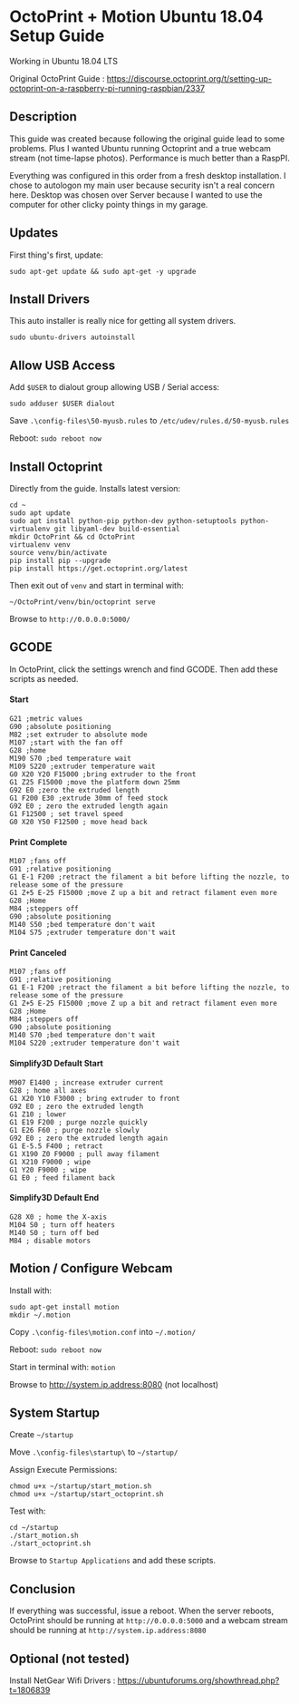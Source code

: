 # OctoPrint + Motion Ubuntu 18.04 Setup Guide

Working in Ubuntu 18.04 LTS

Original OctoPrint Guide : https://discourse.octoprint.org/t/setting-up-octoprint-on-a-raspberry-pi-running-raspbian/2337

## Description

This guide was created because following the original guide lead to some problems. Plus I wanted Ubuntu running Octoprint and a true webcam stream (not time-lapse photos). Performance is much better than a RaspPI.

Everything was configured in this order from a fresh desktop installation.
I chose to autologon my main user because security isn't a real concern here.
Desktop was chosen over Server because I wanted to use the computer for other clicky pointy things in my garage.

## Updates

First thing's first, update:

```
sudo apt-get update && sudo apt-get -y upgrade
```

## Install Drivers

This auto installer is really nice for getting all system drivers.

```
sudo ubuntu-drivers autoinstall
```

## Allow USB Access

Add `$USER` to dialout group allowing USB / Serial access:

```
sudo adduser $USER dialout
```

Save `.\config-files\50-myusb.rules` to `/etc/udev/rules.d/50-myusb.rules`

Reboot: `sudo reboot now`

## Install Octoprint

Directly from the guide. Installs latest version:

```
cd ~
sudo apt update
sudo apt install python-pip python-dev python-setuptools python-virtualenv git libyaml-dev build-essential
mkdir OctoPrint && cd OctoPrint
virtualenv venv
source venv/bin/activate
pip install pip --upgrade
pip install https://get.octoprint.org/latest
```

Then exit out of `venv` and start in terminal with:

```
~/OctoPrint/venv/bin/octoprint serve
```

Browse to `http://0.0.0.0:5000/`

## GCODE

In OctoPrint, click the settings wrench and find GCODE. Then add these scripts as needed.

#### Start

```
G21 ;metric values
G90 ;absolute positioning
M82 ;set extruder to absolute mode
M107 ;start with the fan off
G28 ;home
M190 S70 ;bed temperature wait
M109 S220 ;extruder temperature wait
G0 X20 Y20 F15000 ;bring extruder to the front
G1 Z25 F15000 ;move the platform down 25mm
G92 E0 ;zero the extruded length
G1 F200 E30 ;extrude 30mm of feed stock
G92 E0 ; zero the extruded length again
G1 F12500 ; set travel speed
G0 X20 Y50 F12500 ; move head back
```

#### Print Complete

```
M107 ;fans off
G91 ;relative positioning
G1 E-1 F200 ;retract the filament a bit before lifting the nozzle, to release some of the pressure
G1 Z+5 E-25 F15000 ;move Z up a bit and retract filament even more
G28 ;Home
M84 ;steppers off
G90 ;absolute positioning
M140 S50 ;bed temperature don't wait
M104 S75 ;extruder temperature don't wait
```

#### Print Canceled

```
M107 ;fans off
G91 ;relative positioning
G1 E-1 F200 ;retract the filament a bit before lifting the nozzle, to release some of the pressure
G1 Z+5 E-25 F15000 ;move Z up a bit and retract filament even more
G28 ;Home
M84 ;steppers off
G90 ;absolute positioning
M140 S70 ;bed temperature don't wait
M104 S220 ;extruder temperature don't wait
```

#### Simplify3D Default Start

```
M907 E1400 ; increase extruder current
G28 ; home all axes
G1 X20 Y10 F3000 ; bring extruder to front
G92 E0 ; zero the extruded length
G1 Z10 ; lower
G1 E19 F200 ; purge nozzle quickly
G1 E26 F60 ; purge nozzle slowly
G92 E0 ; zero the extruded length again
G1 E-5.5 F400 ; retract
G1 X190 Z0 F9000 ; pull away filament
G1 X210 F9000 ; wipe
G1 Y20 F9000 ; wipe
G1 E0 ; feed filament back
```

#### Simplify3D Default End

```
G28 X0 ; home the X-axis
M104 S0 ; turn off heaters
M140 S0 ; turn off bed
M84 ; disable motors
```

## Motion / Configure Webcam

Install with:

```
sudo apt-get install motion
mkdir ~/.motion
```

Copy `.\config-files\motion.conf` into `~/.motion/`

Reboot: `sudo reboot now`

Start in terminal with: `motion`

Browse to http://system.ip.address:8080 (not localhost)

## System Startup

Create `~/startup`

Move `.\config-files\startup\` to `~/startup/`

Assign Execute Permissions:

```
chmod u+x ~/startup/start_motion.sh
chmod u+x ~/startup/start_octoprint.sh
```

Test with:

```
cd ~/startup
./start_motion.sh
./start_octoprint.sh
```

Browse to `Startup Applications` and add these scripts.

## Conclusion

If everything was successful, issue a reboot. When the server reboots, OctoPrint should be running at `http://0.0.0.0:5000` and a webcam stream should be running at `http://system.ip.address:8080`

## Optional (not tested)

Install NetGear Wifi Drivers : https://ubuntuforums.org/showthread.php?t=1806839
